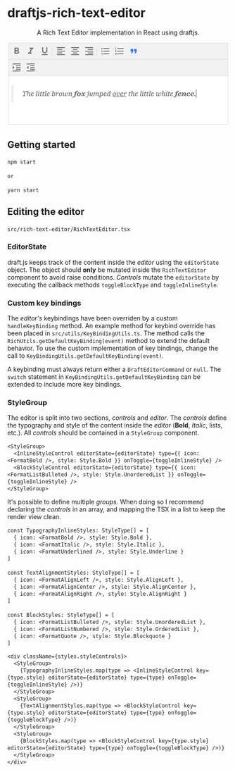 # draftjs-rich-text-editor
<p align=center>
A Rich Text Editor implementation in React using draftjs.
<p align=center><img src="./public/example.png" /><p>
</p>

## Getting started
```
npm start

or

yarn start
```

## Editing the editor
`src/rich-text-editor/RichTextEditor.tsx`

### EditorState
draft.js keeps track of the content inside the *editor* using the `editorState` object. The object should **only** be mutated inside the `RichTextEditor` component to avoid raise conditions. *Controls* mutate the `editorState` by executing the callback methods `toggleBlockType` and `toggleInlineStyle`.

### Custom key bindings
The *editor's* keybindings have been overriden by a custom `handleKeyBinding` method. An example method for keybind override has been placed in `src/utils/KeyBindingUtils.ts`. The method calls the `RichUtils.getDefaultKeyBinding(event)` method to extend the default behavior. To use the custom implementation of key bindings, change the call to `KeyBindingUtils.getDefaultKeyBinding(event)`.

A keybinding must always return either a `DraftEditorCommand` or `null`. The `switch` statement in `KeyBindingUtils.getDefaultKeyBinding` can be extended to include more key bindings.

### StyleGroup
The editor is split into two sections, *controls* and *editor*. The *controls* define the typography and style of the content inside the *editor* (**Bold**, *Italic*, lists, etc.).
All *controls* should be contained in a `StyleGroup` component.
```TSX
<StyleGroup>
  <InlineStyleControl editorState={editorState} type={{ icon: <FormatBold />, style: Style.Bold }} onToggle={toggleInlineStyle} />
  <BlockStyleControl editorState={editorState} type={{ icon: <FormatListBulleted />, style: Style.UnorderedList }} onToggle={toggleInlineStyle} />
</StyleGroup>
```

It's possible to define multiple *groups*. When doing so I recommend declaring the *controls* in an array, and mapping the TSX in a list to keep the render view clean.
```TSX
const TypographyInlineStyles: StyleType[] = [
  { icon: <FormatBold />, style: Style.Bold },
  { icon: <FormatItalic />, style: Style.Italic },
  { icon: <FormatUnderlined />, style: Style.Underline }
]

const TextAlignmentStyles: StyleType[] = [
  { icon: <FormatAlignLeft />, style: Style.AlignLeft },
  { icon: <FormatAlignCenter />, style: Style.AlignCenter },
  { icon: <FormatAlignRight />, style: Style.AlignRight }
]

const BlockStyles: StyleType[] = [
  { icon: <FormatListBulleted />, style: Style.UnorderedList },
  { icon: <FormatListNumbered />, style: Style.OrderedList },
  { icon: <FormatQuote />, style: Style.Blockquote }
]
```

```TSX
<div className={styles.styleControls}>
  <StyleGroup>
    {TypographyInlineStyles.map(type => <InlineStyleControl key={type.style} editorState={editorState} type={type} onToggle={toggleInlineStyle} />)}
  </StyleGroup>
  <StyleGroup>
    {TextAlignmentStyles.map(type => <BlockStyleControl key={type.style} editorState={editorState} type={type} onToggle={toggleBlockType} />)}
  </StyleGroup>
  <StyleGroup>
    {BlockStyles.map(type => <BlockStyleControl key={type.style} editorState={editorState} type={type} onToggle={toggleBlockType} />)}
  </StyleGroup>
</div>
```